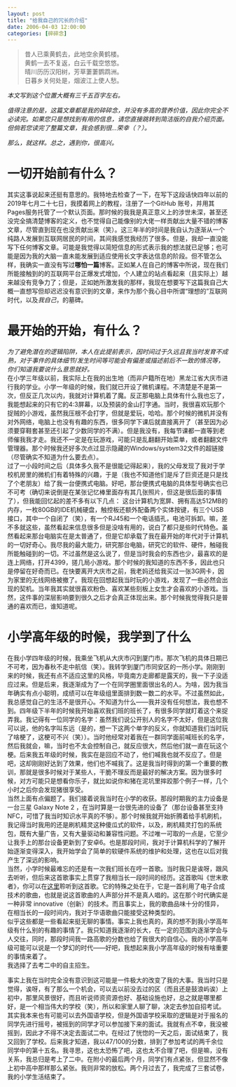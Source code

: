 ```yaml
---
layout: post
title: "给我自己的冗长的介绍"
date: 2006-04-03 12:00:00
categories: [碎碎念]
---
```


> 昔人已乘黄鹤去，此地空余黄鹤楼。  
> 黄鹤一去不复返，白云千载空悠悠。  
> 晴川历历汉阳树，芳草萋萋鹦鹉洲。  
> 日暮乡关何处是，烟波江上使人愁。  
  
<!--more-->

*本文写到这个位置大概有三千五百字左右。*  
  
*值得注意的是，这篇文章都是我的碎碎念，并没有多高的营养价值，因此你完全不必读完。如果您只是想找到有用的信息，请您直接跳转到简洁版的自我介绍页面。但倘若您读完了整篇文章，我会感到很...荣幸（？）。*  
  
*那么，就这样。总之，遇到你，很高兴。*  
  
 # 一切开始前有什么？  
  
其实这事说起来还挺有意思的。我特地去检查了一下，在写下这段话快四年以前的2019年七月二十七日，我摸着网上的教程，注册了一个GitHub 账号，并用其Pages服务托管了一个默认页面。那时候的我我是真正意义上的涉世未深，甚至还没完全搞清楚博客的定义，也不觉得自己能像别的大佬一样贡献出大量不错的博客文章，尽管直到现在也没贡献出来（笑）。这三年半的时间是我自认为逐渐从一个纯路人发展到互联网居民的时间，其间我感觉我经历了很多。但是，我却一直没能写下任何博客文章。可能是我觉得以简短信息的形式表示我的想法就已足够；也可能是因为我的大脑一直未能发展到适应使用长文字表达信息的阶段。但不管怎么样，我确实一直没有写过**哪怕一篇**博客。正如某人在自己的博客中所说，现在我们所能接触到的的互联网平台正爆发式增加，个人建立的站点看起来（且实际上）越来越没有竞争力了；但是，正如她所激发我的那样，我现在想要写下这篇我自己大概一直想写但却迟迟没有意识到的文章，来作为那个我心目中所谓“理想的”互联网时代，以及*我自己*，的墓碑。  
  
# 最开始的开始，有什么？  
  
*为了避免潜在的逻辑陷阱，本人在此提前表示，因时间过于久远且我当时发育不成熟，对于事件的具体细节/发生时间等可能会有偏差或描述前后不一致的情况等，你们知道我要说什么意思就好。*  
在小学三年级以前，我实际上在我的出生地（而非户籍所在地）黑龙江省大庆市进行我的学业。小学一年级的时候，我们就已开设了微机课程。不清楚是不是第一次，但反正几次以内，我就对计算机着了魔。反正那电脑上具体有什么我也忘了，我能想起来的只有它的4:3屏幕，以及预装的金山打字通。当时，我很喜欢玩那个捉贼的小游戏，虽然我压根不会打字，但就是爱玩，哈哈。那个时候的微机并没有对外网络，电脑上也没有有趣的东西，很多同学下课后就直接离开了（甚至因为必须要穿鞋套甚至还引起了少数同学的不满）。但是我没有，我每节课都一直等到老师催我我才走。我还不一定是在玩游戏，可能只是乱翻翻开始菜单，或者翻翻文件管理器。那个时候我还好多次点过显示隐藏的Windows/system32文件的超链接（尽管确实不知道为什么要去点）。  
过了一小段时间之后（具体多久我不是很能记得起来），我的父母发现了我对于学校机房里的微机们有着特殊的兴趣，于是（我也不知道他们是斥了巨资还是只是找了个老朋友）给了我一台便携式电脑。好吧，那台便携式电脑的具体型号确实也已不可考（确切来说倒是在某张记忆棒里面存有其几张照片，但这是很后面的事情了），但我能回忆起的差不多有以下几点： 这台计算机为宽屏、拥有高达512MB的内存，一枚80GB的IDE机械硬盘，触控板还额外配备两个实体按键，有三个USB接口，其中一个自闭了（笑），有一个RJ45和一个电话插孔，电池可拆卸。嘛，差不多就这些，虽然看起来信息很多但是没啥有用的，说白了都只是些时代特色。虽然看起来那台电脑实在是太普通了，但是它却承载了我在最开始的年代对于计算机的一切好奇心。我尽我的最大能力，研究那台电脑，研究它的软件、硬件，触碰我所能触碰到的一切。不过虽然是这么说了，但是当时我会的东西也少，最喜欢的是连上网络，打开4399，搓几局小游戏。那个时候的我知道的东西不多，因此也只是停留在好奇而已。在快要离开大庆市之前，我老妈还给我买过一张3G网卡，因为家里的无线网络被撤了。我现在回想起我当时玩的小游戏，发现了一些必然会出现的契机。当年我其实就很喜欢粉色、喜欢某些刻板上女生才会喜欢的小游戏。当然，这件事的深层影响要到很久之后才会真正体现出来。那个时候我觉得我只是普通的喜欢而已，谁知道呢。  
  
# 小学高年级的时候，我学到了什么
  
在我小学四年级的时候，我乘坐飞机从大庆市闪到厦门市。那次飞机的具体日期已不可考，因为春秋不走中航信（笑）。我转学到厦门市同安区的一所小学。刚刚到来的时候，我还有点不适应这里的风格，毕竟南方走廊都是露天的，我一下子没适应过来。但是后来，我逐渐成为了一个在同学圈里面很出名的人。为啥，因为我当年确实有点小聪明，成绩可以在年级组里面排到数一数二的水平。不过虽然如此，我总感觉自己的生活不是很开心。不知道为什么——我并没有任何想法，我也想不到。四年级下半年的时候我开始喜欢我们班的班长了，有很多同学就盯着这个来捉弄我。我记得有一位同学的名字：虽然我们说公开别人的名字不太好，但是这位我可以说，他的名字叫东远（是的，想一下这两个单字的反义，你就知道我们当时玩了啥梗了，这梗可不兴（笑））。当时他经常对着我在一群同学面前喊班长的名字，然后我就会，嘛，当时也不太会控制自己，就反应很大，然后他们就一直在玩这个梗。后来我五年级的时候，我实在是回应不动了，他们喊我也就不反应了。但是吧，这却刚刚好达到了效果，他们也不喊我了。这是我当时得到的第一个重要的教训，那就是很多时候对于某些人，干脆不理反而是最好的解决方案。因为很多时候，对方可能只是想看你乐子，就比如说你和猪在泥坑里摔跤那个例子一样，几个小时之后你会发现猪很享受。  
当然上面有点偏题了。我们接着说我当时在小学的收获。那段时期我的主力设备是一台三星 Galaxy Note 2 ，在当时算是一台很先进的设备了（那台设备甚至支持NFC，可惜了我当时知识水平真的不够）。那个时候我就开始折腾着给手机刷机，我记得当时我用的还是刷机精灵这种傻瓜式的软件，以及，刷机精灵打包的系统包，既有大量广告，又有大量驱动和兼容性问题。不过唯一可取的一点是，它至少让我手上的那台设备更新到了安卓6。也是那段时间，我对于计算机科学的了解开始逐渐变得深入，我开始学会了简单的软硬件系统的维护和处理，这也在以后对我产生了深远的影响。  
当然，小学时候最难忘的还是有一次我们班长在哼一首歌。当时我只是诶呀，跟风去听听，但后来这首歌事实上贯穿了我相当长一段时间的经历。这首歌叫《世末歌者》，你可以在[这里](https://y.music.163.com/m/song?id=429460239)聆听到这首歌。它的特殊之处在于，它是一首利用了电子合成技术的歌曲，也就是说这首歌曲的人声部分并不是真人唱的。这在那个时代确实是一种非常 innovative（创新）的技术。而且事实上，我的歌曲品味十分的怪异，在相当长的一段时间内，我对于华语歌曲只能接受这种类型的。  
似乎这些都是一些看起来挺无聊的事情。事实上我也真的，真的想不到我小学高年级有什么别的有趣的事情了。我只知道我逐渐的长大，在一定的范围内逐渐学会与人交往，同时，那段时间我一路高歌的分数也给了我很大的自信心。我的小学高年级可能可以说是一个梦幻的时代——好吧，我想起来我小学高年级的时候有啥重要的事情来着了。  
我选择了去考二中的自主招生。  
  
事实上我在当时完全没有意识到这可能是一件极大的改变了我的大事。我当时只是觉得，诶呀，有了那么一个机会，可以去以前没去过的区（而且还是鼓浪屿诶）上初中，那里风景很好，而且听说师资资源也好、基础设施也好，总之就是哪里都好，是一个相当伟大的学校（笑），所以和家里人聊了聊，决定去参加自招考试。其实我本来也有可能可以去外国语学校，但是外国语学校采取的逻辑是对于报名的同学先进行摇号，被摇到的同学才可以参加接下来的面试。我就有点不幸，我没被摇到，因此才不得不决定去面试二中。在经过了恍惚的一天之后，面试结束了，我又回到了学校。后来我才知道，我以47/100的分数，排到了参加考试的两千余位同学中的第十五名。我寻思，这也太恐怖了吧，这也太不合理了吧，但是嘛，没有关系，我总归是考上了二中。在附小的最后两个月，同学们有点紧张，但显然不像上初中高中那样那么紧张。我则非常的放松。两个月过去了，我完成了三套试卷，我的小学生活结束了。  
